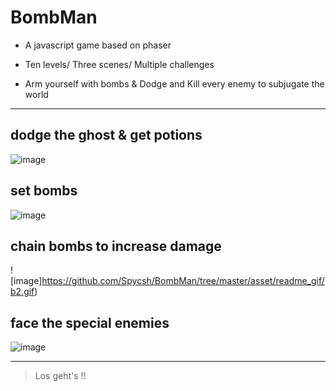 # BombMan

- A javascript game based on phaser

- Ten levels/ Three scenes/ Multiple challenges

- Arm yourself with bombs & Dodge and Kill every enemy to subjugate the world

---

## dodge the ghost & get potions

![image](https://github.com/Spycsh/BombMan/tree/master/asset/readme_gif/p1.gif)

## set bombs

![image](https://github.com/Spycsh/BombMan/tree/master/asset/readme_gif/b1.gif)

## chain bombs to increase damage

![image]https://github.com/Spycsh/BombMan/tree/master/asset/readme_gif/b2.gif)

## face the special enemies

![image](https://github.com/Spycsh/BombMan/tree/master/asset/readme_gif/invisible.gif)

---

> Los geht's !!